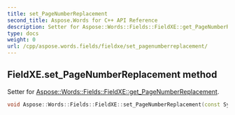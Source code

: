 ```yaml
---
title: set_PageNumberReplacement
second_title: Aspose.Words for C++ API Reference
description: Setter for Aspose::Words::Fields::FieldXE::get_PageNumberReplacement. 
type: docs
weight: 0
url: /cpp/aspose.words.fields/fieldxe/set_pagenumberreplacement/
---
```

## FieldXE.set_PageNumberReplacement method


Setter for [Aspose::Words::Fields::FieldXE::get_PageNumberReplacement](../get_pagenumberreplacement/).

```cpp
void Aspose::Words::Fields::FieldXE::set_PageNumberReplacement(const System::String &value)
```

